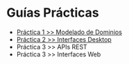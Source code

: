 # Guías Prácticas

* [Práctica 1 >> Modelado de Dominios](practica1.md)
* [Práctica 2 >> Interfaces Desktop](practica2.md)
* Práctica 3 >> APIs REST
* Práctica 3 >> Interfaces Web
